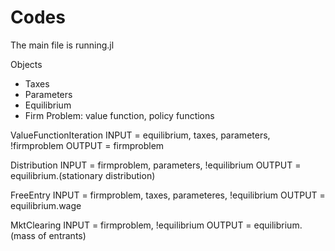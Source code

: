 # Codes
The main file is running.jl

Objects
- Taxes
- Parameters
- Equilibrium
- Firm Problem: value function, policy functions

ValueFunctionIteration
INPUT = equilibrium, taxes, parameters, !firmproblem
OUTPUT = firmproblem

Distribution
INPUT = firmproblem, parameters, !equilibrium
OUTPUT = equilibrium.(stationary distribution)

FreeEntry
INPUT = firmproblem, taxes, parameteres, !equilibrium 
OUTPUT = equilibrium.wage

MktClearing
INPUT = firmproblem, !equilibrium
OUTPUT = equilibrium.(mass of entrants)


